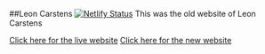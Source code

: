 ##Leon Carstens
[![Netlify Status](https://api.netlify.com/api/v1/badges/0db13495-da77-41aa-8f3f-f236ec673fe0/deploy-status)](https://app.netlify.com/sites/zen-einstein-137546/deploys)
This was the old website of Leon Carstens

[Click here for the live website](https://lc.lennartkrellenberg.com/)
[Click here for the new website](https://github.com/lennartkrellenberg/leoncarstens-new)
